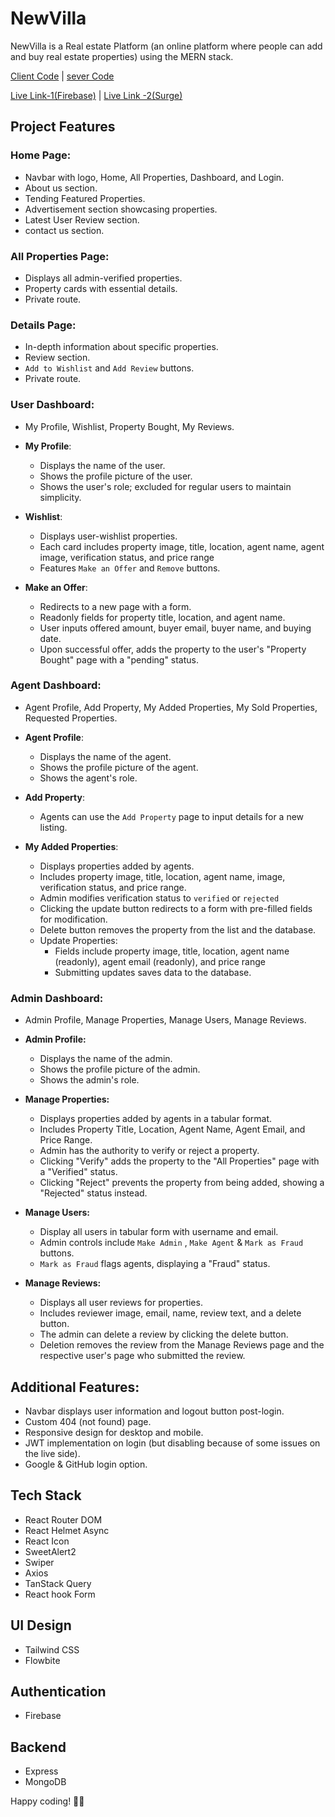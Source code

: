 # NewVilla

NewVilla is a Real estate Platform (an online platform where people can add and buy real estate properties) using the MERN stack.

[Client Code](https://github.com/programming-hero-web-course1/b8a12-client-side-Shabnaz21) | [sever Code](https://github.com/programming-hero-web-course1/b8a12-server-side-Shabnaz21)

[Live Link-1(Firebase)](https://newvilla-c8d31.firebaseapp.com) | [Live Link -2(Surge) ](https://newvilla.surge.sh)

## Project Features

### Home Page:
- Navbar with logo, Home, All Properties, Dashboard, and Login.
- About us section.
- Tending Featured Properties.
- Advertisement section showcasing properties.
- Latest User Review section.
- contact us section.

### All Properties Page:

- Displays all admin-verified properties.
- Property cards with essential details.
- Private route.

### Details Page:
- In-depth information about specific properties.
- Review section.
- `Add to Wishlist` and `Add Review` buttons.
- Private route.

### User Dashboard:

- My Profile, Wishlist, Property Bought, My Reviews.

 - **My Profile**: 
   - Displays the name of the user.
   - Shows the profile picture of the user.
   - Shows the user's role; excluded for regular users to maintain simplicity.

 - **Wishlist**:
   - Displays user-wishlist properties.
   - Each card includes property image, title, location, agent name, agent image, verification status, and price range
   - Features `Make an Offer` and  `Remove` buttons.

 - **Make an Offer**:
   - Redirects to a new page with a form.
   - Readonly fields for property title, location, and agent name.
   - User inputs offered amount, buyer email, buyer name, and buying date.
   - Upon successful offer, adds the property to the user's "Property Bought" page with a "pending" status.

### Agent Dashboard:

- Agent Profile, Add Property, My Added Properties, My Sold Properties, Requested Properties.

- **Agent Profile**: 
  - Displays the name of the agent.
  - Shows the profile picture of the agent.
  - Shows the agent's role.

- **Add Property**:
  - Agents can use the `Add Property` page to input details for a new listing.

- **My Added Properties**: 
  - Displays properties added by agents.
  - Includes property image, title, location, agent name, image, verification status, and price range.
  - Admin modifies verification status to `verified` or `rejected`
  - Clicking the update button redirects to a form with pre-filled fields for modification.
  - Delete button removes the property from the list and the database.
  - Update Properties:
    - Fields include property image, title, location, agent name (readonly), agent email (readonly), and price range
    - Submitting updates saves data to the database.

### Admin Dashboard:

- Admin Profile, Manage Properties, Manage Users, Manage Reviews.
- **Admin Profile:**
  - Displays the name of the admin.
  - Shows the profile picture of the admin.
  - Shows the admin's role.

- **Manage Properties:**
  - Displays properties added by agents in a tabular format.
  - Includes Property Title, Location, Agent Name, Agent Email, and Price Range.
  - Admin has the authority to verify or reject a property.
  - Clicking "Verify" adds the property to the "All Properties" page with a "Verified" status.
  - Clicking "Reject" prevents the property from being added, showing a "Rejected" status instead.

- **Manage Users:**
  - Display all users in tabular form with username and email.
  - Admin controls include `Make Admin` , `Make Agent` & `Mark as Fraud` buttons.
  - `Mark as Fraud` flags agents, displaying a "Fraud" status.

- **Manage Reviews:**
  - Displays all user reviews for properties.
  - Includes reviewer image, email, name, review text, and a delete button.
  - The admin can delete a review by clicking the delete button.
  - Deletion removes the review from the Manage Reviews page and the respective user's page who submitted the review.

## Additional Features:
- Navbar displays user information and logout button post-login.
- Custom 404 (not found) page.
- Responsive design for desktop and mobile.
- JWT implementation on login (but disabling because of some issues on the live side).
- Google & GitHub login option.

## Tech Stack
- React Router DOM
- React Helmet Async
- React Icon
- SweetAlert2
- Swiper
- Axios
- TanStack Query
- React hook Form

## UI Design
- Tailwind CSS
 - Flowbite

## Authentication
- Firebase

## Backend
- Express 
- MongoDB

Happy coding! 👩‍💻